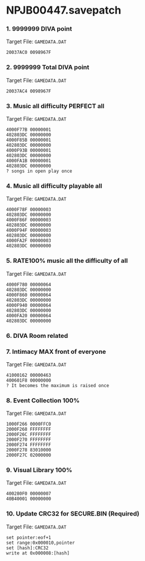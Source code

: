 # NPJB00447.savepatch

### 1. 9999999 DIVA point

Target File: `GAMEDATA.DAT`

```
20037AC0 0098967F
```

### 2. 9999999 Total DIVA point

Target File: `GAMEDATA.DAT`

```
20037AC4 0098967F
```

### 3. Music all difficulty PERFECT all

Target File: `GAMEDATA.DAT`

```
4000F77B 00000001
402803DC 00000000
4000F85B 00000001
402803DC 00000000
4000F93B 00000001
402803DC 00000000
4000FA1B 00000001
402803DC 00000000
? songs in open play once
```

### 4. Music all difficulty playable all

Target File: `GAMEDATA.DAT`

```
4000F78F 00000003
402803DC 00000000
4000F86F 00000003
402803DC 00000000
4000F94F 00000003
402803DC 00000000
4000FA2F 00000003
402803DC 00000000
```

### 5. RATE100% music all the difficulty of all

Target File: `GAMEDATA.DAT`

```
4000F780 00000064
402803DC 00000000
4000F860 00000064
402803DC 00000000
4000F940 00000064
402803DC 00000000
4000FA20 00000064
402803DC 00000000
```

### 6. DIVA Room related
### 7. Intimacy MAX front of everyone

Target File: `GAMEDATA.DAT`

```
41000162 00000463
400601F8 00000000
? It becomes the maximum is raised once
```

### 8. Event Collection 100%

Target File: `GAMEDATA.DAT`

```
1000F266 0000FFC0
2000F268 FFFFFFFF
2000F26C FFFFFFFF
2000F270 FFFFFFFF
2000F274 FFFFFFFF
2000F278 83010000
2000F27C 02000000
```

### 9. Visual Library 100%

Target File: `GAMEDATA.DAT`

```
400280F0 00000007
40B40001 00000000
```

### 10. Update CRC32 for SECURE.BIN (Required)

Target File: `GAMEDATA.DAT`

```
set pointer:eof+1
set range:0x000010,pointer
set [hash]:CRC32
write at 0x000008:[hash]
```

